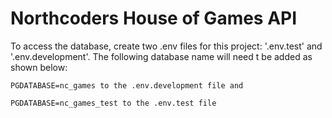# Northcoders House of Games API

To access the database, create two .env files for this project: '.env.test' and '.env.development'.
The following database name will need t be added as shown below:

    PGDATABASE=nc_games to the .env.development file and

    PGDATABASE=nc_games_test to the .env.test file
